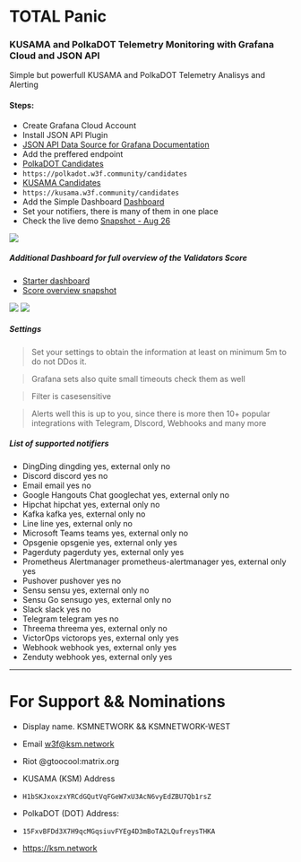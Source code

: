 # TOTAL Panic #

### KUSAMA and PolkaDOT Telemetry Monitoring with Grafana Cloud and JSON API ###
Simple but powerfull KUSAMA and PolkaDOT Telemetry Analisys and Alerting 

#### Steps: ####
* Create Grafana Cloud Account
* Install JSON API Plugin 
* [JSON API Data Source for Grafana Documentation](https://marcus.se.net/grafana-json-datasource/) 
* Add the preffered endpoint
 * [PolkaDOT Candidates ](https://polkadot.w3f.community/candidates)
 * ``` https://polkadot.w3f.community/candidates ```
 * [KUSAMA Candidates](https://kusama.w3f.community/candidates)
 * ``` https://kusama.w3f.community/candidates ```
* Add the Simple Dashboard [Dashboard](https://grafana.com/grafana/dashboards/14921)
* Set your notifiers, there is many of them in one place
* Check the live demo [Snapshot - Aug 26](https://ksmnetwork.grafana.net/dashboard/snapshot/dv1qCRgvQidjZltc0PEpGWsStBxpRzCY?orgId=1&refresh=30s)

![](https://grafana.com/api/dashboards/14921/images/10946/image)

##### Additional Dashboard for full overview of the Validators Score #####
* [Starter dashboard](https://grafana.com/grafana/dashboards/14923)
* [Score overview snapshot](https://ksmnetwork.grafana.net/dashboard/snapshot/EtPlaCisVFQ5bvDsdOpaGeouqJ1JUMWp)

![](https://grafana.com/api/dashboards/14923/images/10949/image)
![](https://grafana.com/api/dashboards/14923/images/10950/image)

##### Settings #####
> Set your settings to obtain the information at least on minimum 5m to do not DDos it.

> Grafana sets also quite small timeouts check them as well 

> Filter is casesensitive 

> Alerts well this is up to you, since there is more then 10+ popular integrations with Telegram, DIscord, Webhooks and many more

##### List of supported notifiers #####
* DingDing	dingding	yes, external only	no
* Discord	discord	yes	no
* Email	email	yes	no
* Google Hangouts Chat	googlechat	yes, external only	no
* Hipchat	hipchat	yes, external only	no
* Kafka	kafka	yes, external only	no
* Line	line	yes, external only	no
* Microsoft Teams	teams	yes, external only	no
* Opsgenie	opsgenie	yes, external only	yes
* Pagerduty	pagerduty	yes, external only	yes
* Prometheus Alertmanager	prometheus-alertmanager	yes, external only	yes
* Pushover	pushover	yes	no
* Sensu	sensu	yes, external only	no
* Sensu Go	sensugo	yes, external only	no
* Slack	slack	yes	no
* Telegram	telegram	yes	no
* Threema	threema	yes, external only	no
* VictorOps	victorops	yes, external only	yes
* Webhook	webhook	yes, external only	yes
* Zenduty	webhook	yes, external only	yes

---
# For Support && Nominations #
* Display name. KSMNETWORK && KSMNETWORK-WEST 
* Email w3f@ksm.network
* Riot @gtoocool:matrix.org

* KUSAMA (KSM) Address
* ```H1bSKJxoxzxYRCdGQutVqFGeW7xU3AcN6vyEdZBU7Qb1rsZ```

* PolkaDOT (DOT) Address:
* ```15FxvBFDd3X7H9qcMGqsiuvFYEg4D3mBoTA2LQufreysTHKA```

* https://ksm.network

